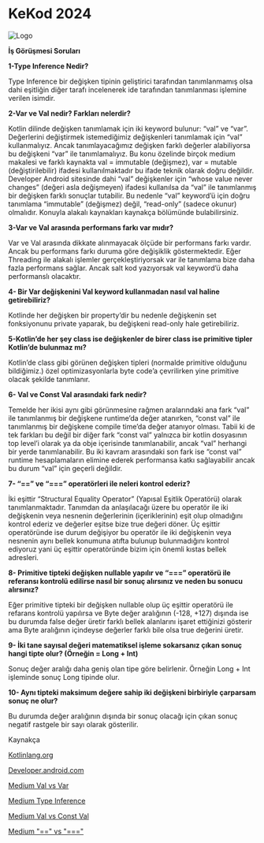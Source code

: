 
# KeKod 2024

![Logo](https://yt3.googleusercontent.com/ytc/AIf8zZSbMmEvgQpw7UYGdKI5wXealLHkO83P3u8k2jpr=s300-c-k-c0x00ffffff-no-rj)

__İş Görüşmesi Soruları__

__1-Type Inference Nedir?__

Type Inference bir değişken tipinin geliştirici tarafından tanımlanmamış olsa dahi eşitliğin diğer tarafı incelenerek ide tarafından tanımlanması işlemine verilen isimdir.

__2-Var ve Val nedir? Farkları nelerdir?__

Kotlin dilinde değişken tanımlamak için iki keyword bulunur: “val” ve “var”.
Değerlerini değiştirmek istemediğimiz değişkenleri tanımlamak için “val” kullanmalıyız. Ancak tanımlayacağımız değişken farklı değerler alabiliyorsa bu değişkeni “var” ile tanımlamalıyız.  Bu konu özelinde birçok medium makalesi ve farklı kaynakta val = immutable (değişmez), var = mutable (değiştirilebilir) ifadesi kullanılmaktadır bu ifade teknik olarak doğru değildir.
Developer Android sitesinde dahi “val” değişkenler için “whose value never changes” (değeri asla değişmeyen) ifadesi kullanılsa da “val” ile tanımlanmış bir değişken farklı sonuçlar tutabilir. Bu nedenle “val” keyword’ü için doğru tanımlama “immutable” (değişmez) değil, “read-only” (sadece okunur) olmalıdır. Konuyla alakalı kaynakları kaynakça bölümünde bulabilirsiniz.

__3-Var ve Val arasında performans farkı var mıdır?__

Var ve Val arasında dikkate alınmayacak ölçüde bir performans farkı vardır. Ancak bu performans farkı duruma göre değişiklik göstermektedir. Eğer Threading ile alakalı işlemler gerçekleştiriyorsak var ile tanımlama bize daha fazla performans sağlar. Ancak salt kod yazıyorsak val keyword’ü daha performanslı olacaktır.



__4- Bir Var değişkenini Val keyword kullanmadan nasıl val haline getirebiliriz?__

Kotlinde her değişken bir property’dir bu nedenle değişkenin set fonksiyonunu private yaparak, bu değişkeni read-only hale getirebiliriz.

__5-Kotlin’de her şey class ise değişkenler de birer class ise primitive tipler Kotlin’de bulunmaz mı?__

Kotlin’de class gibi görünen değişken tipleri (normalde primitive olduğunu bildiğimiz.) özel optimizasyonlarla byte code’a çevrilirken yine primitive olacak şekilde tanımlanır.

__6- Val ve Const Val arasındaki fark nedir?__

Temelde her ikisi aynı gibi görünmesine rağmen aralarındaki ana fark “val” ile tanımlanmış bir değişkene runtime’da değer atanırken, “const val” ile tanımlanmış bir değişkene compile time’da değer atanıyor olması. Tabii ki de tek farkları bu değil bir diğer fark “const val” yalnızca bir kotlin dosyasının top level’i olarak ya da obje içerisinde tanımlanabilir, ancak “val” herhangi bir yerde tanımlanabilir. Bu iki kavram arasındaki son fark ise “const val” runtime hesaplamaların elimine ederek performansa katkı sağlayabilir ancak bu durum “val” için geçerli değildir.

__7- “==” ve “===” operatörleri ile neleri kontrol ederiz?__

İki eşittir “Structural Equality Operator” (Yapısal Eşitlik Operatörü) olarak tanımlanmaktadır. Tanımdan da anlaşılacağı üzere bu operatör ile iki değişkenin veya nesnenin değerlerinin (içeriklerinin) eşit olup olmadığını kontrol ederiz ve değerler eşitse bize true değeri döner. Üç eşittir operatöründe ise durum değişiyor bu operatör ile iki değişkenin veya nesnenin aynı bellek konumuna atıfta bulunup bulunmadığını kontrol ediyoruz yani üç eşittir operatöründe bizim için önemli kıstas bellek adresleri.


__8- Primitive tipteki değişken nullable yapılır ve “===” operatörü ile referansı kontrolü edilirse nasıl bir sonuç alırsınız ve neden bu sonucu alırsınız?__

Eğer primitive tipteki bir değişken nullable olup üç eşittir operatörü ile refarans kontrolü yapılırsa ve Byte değer aralığının (-128, +127) dışında ise bu durumda false değer üretir farklı bellek alanlarını işaret ettiğinizi gösterir ama Byte aralığının içindeyse değerler farklı bile olsa true değerini üretir.

__9- İki tane sayısal değeri matematiksel işleme sokarsanız çıkan sonuç hangi tipte olur? (Örneğin = Long + Int)__

Sonuç değer aralığı daha geniş olan tipe göre belirlenir. Örneğin Long + Int işleminde sonuç Long tipinde olur.

__10- Aynı tipteki maksimum değere sahip iki değişkeni birbiriyle çarparsam sonuç ne olur?__

Bu durumda değer aralığının dışında bir sonuç olacağı için çıkan sonuç negatif rastgele bir sayı olarak gösterilir.

Kaynakça

[Kotlinlang.org](https://kotlinlang.org/docs/basic-syntax.html#variables)

[Developer.android.com](https://developer.android.com/kotlin/learn)

[Medium Val vs Var](https://freedium.cfd/https://xabaras.medium.com/kotlin-val-is-read-only-not-immutable-585ce2e5359b)

[Medium Type Inference](https://selimselcuk.medium.com/nil-kavram%C4%B1-fc24b81af566)

[Medium Val vs Const Val](https://mujeebkhan1831.medium.com/what-is-the-difference-between-val-and-const-val-in-kotlin-93ac7e18f5fe)

[Medium "==" vs "==="](https://developer.android.com/kotlin/learn)














